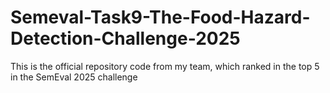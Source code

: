 # Semeval-Task9-The-Food-Hazard-Detection-Challenge-2025
This is the official repository code from my team, which ranked in the top 5 in the SemEval 2025 challenge
